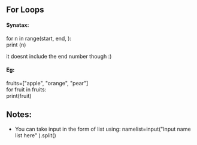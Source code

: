 ## For Loops  

#### Synatax:  
for n in range(start, end, <step>):  
    print (n)  

it doesnt include the end number though :)  

#### Eg:  
fruits=["apple", "orange", "pear"]  
for fruit in fruits:  
    print(fruit)  

## Notes:  
- You can take input in the form of list using: namelist=input("Input name list here" ).split()  
